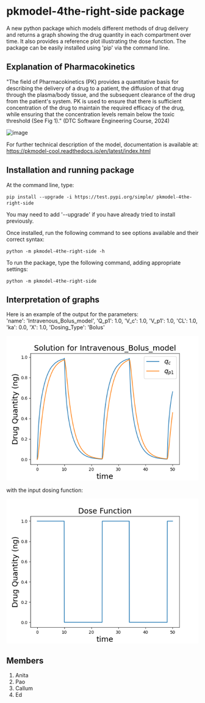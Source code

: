 # pkmodel-4the-right-side package

A new python package which models different methods of drug delivery and returns a graph  showing the drug quantity in each compartment over time.  It also provides a reference plot illustrating the dose function. The package can be easily installed using 'pip' via the command line. 


## Explanation of Pharmacokinetics

"The field of Pharmacokinetics (PK) provides a quantitative basis for describing the delivery of a drug to a patient, the diffusion of that drug through the plasma/body tissue, and the subsequent clearance of the drug from the patient's system. PK is used to ensure that there is sufficient concentration of the drug to maintain the required efficacy of the drug, while ensuring that the concentration levels remain below the toxic threshold (See Fig 1)." (DTC Software Engineering Course, 2024)

![image](https://github.com/user-attachments/assets/05f30c68-509f-4ad3-86b5-e6dd1e5979ce)


For further technical description of the model, documentation is available at: https://pkmodel-cool.readthedocs.io/en/latest/index.html


## Installation and running package

At the command line, type:

    pip install --upgrade -i https://test.pypi.org/simple/ pkmodel-4the-right-side

You may need to add '--upgrade' if you have already tried to install previously.

Once installed, run the following command to see options available and their correct syntax:

    python -m pkmodel-4the-right-side -h


To run the package, type the following command, adding appropriate settings:

    python -m pkmodel-4the-right-side


## Interpretation of graphs

Here is an example of the output for the parameters:     
    'name': 'Intravenous_Bolus_model',
    'Q_p1': 1.0,
    'V_c': 1.0,
    'V_p1': 1.0,
    'CL': 1.0,
    'ka': 0.0,
    'X': 1.0,
    'Dosing_Type': 'Bolus'

![image](pkmodel/tests/Intravenous_Bolus_model.png)   

with the input dosing function:

![image](pkmodel/tests/dose_function.png)


## Members
1. Anita 
2. Pao
3. Callum
4. Ed
